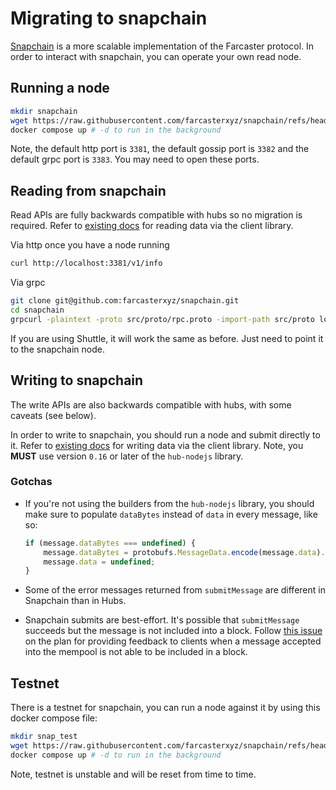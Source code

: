 # Migrating to snapchain 

[Snapchain](https://github.com/farcasterxyz/snapchain) is a more scalable implementation of the Farcaster protocol. In order to interact with snapchain, you can operate your own read node.

## Running a node

```bash
mkdir snapchain
wget https://raw.githubusercontent.com/farcasterxyz/snapchain/refs/heads/main/docker-compose.mainnet.yml -O docker-compose.yml
docker compose up # -d to run in the background
```

Note, the default http port is `3381`, the default gossip port is `3382` and the default grpc port is `3383`. You may need to open these ports.

## Reading from snapchain

Read APIs are fully backwards compatible with hubs so no migration is required. Refer to [existing docs](https://docs.farcaster.xyz/developers/guides/querying/fetch-casts) for reading data via the client library.

Via http once you have a node running

```bash
curl http://localhost:3381/v1/info 
```

Via grpc

```bash
git clone git@github.com:farcasterxyz/snapchain.git
cd snapchain
grpcurl -plaintext -proto src/proto/rpc.proto -import-path src/proto localhost:3383 HubService/GetInfo
```

If you are using Shuttle, it will work the same as before. Just need to point it to the snapchain node.

## Writing to snapchain

The write APIs are also backwards compatible with hubs, with some caveats (see below).

In order to write to snapchain, you should run a node and submit directly to it. Refer to [existing docs](https://docs.farcaster.xyz/developers/guides/writing/submit-messages) for writing data via the client library. Note, you **MUST** use version `0.16` or later of the `hub-nodejs` library.

### Gotchas

- If you're not using the builders from the `hub-nodejs` library, you should make sure to populate `dataBytes` instead of `data` in every message, like so:

    ```ts
    if (message.dataBytes === undefined) {
        message.dataBytes = protobufs.MessageData.encode(message.data).finish();
        message.data = undefined;
    }
    ```

- Some of the error messages returned from `submitMessage` are different in Snapchain than in Hubs.
- Snapchain submits are best-effort. It's possible that `submitMessage` succeeds but the message is not included into a block. Follow [this issue](https://github.com/farcasterxyz/snapchain/issues/353) on the plan for providing feedback to clients when a message accepted into the mempool is not able to be included in a block.

## Testnet

There is a testnet for snapchain, you can run a node against it by using this docker compose file:

```bash
mkdir snap_test
wget https://raw.githubusercontent.com/farcasterxyz/snapchain/refs/heads/main/docker-compose.testnet.yml -O docker-compose.yml
docker compose up # -d to run in the background
```

Note, testnet is unstable and will be reset from time to time.
